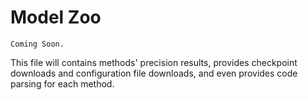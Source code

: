 # Model Zoo
`Coming Soon.`

This file will contains methods' precision results, provides checkpoint downloads and configuration file downloads, and even provides code parsing for each method.
